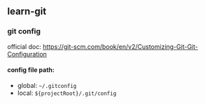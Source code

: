 ## learn-git


### git config
official doc: https://git-scm.com/book/en/v2/Customizing-Git-Git-Configuration

#### config file path: 
- global: `~/.gitconfig`
- local: `${projectRoot}/.git/config`